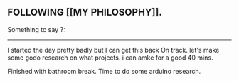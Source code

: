 ## FOLLOWING [[MY PHILOSOPHY]]. 

Something to say ?:

---

I started the day pretty badly but I can get this back On track. let's make some godo research on what projects. i can amke for a good 40 mins. 

Finished with bathroom break. Time to do some arduino research. 




 